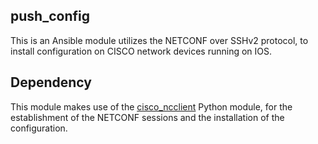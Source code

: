 ## push_config

This is an Ansible module utilizes the NETCONF over SSHv2 protocol, to install configuration on CISCO network devices running on IOS. 

## Dependency

This module makes use of the [cisco_ncclient](https://github.com/lepoul/cisco_ncclient) Python module, for the establishment of the NETCONF sessions and the installation of the configuration. 
